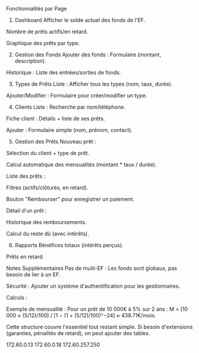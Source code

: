Fonctionnalités par Page
1. Dashboard
Afficher le solde actuel des fonds de l'EF.

Nombre de prêts actifs/en retard.

Graphique des prêts par type.

2. Gestion des Fonds
Ajouter des fonds : Formulaire (montant, description).

Historique : Liste des entrées/sorties de fonds.

3. Types de Prêts
Liste : Afficher tous les types (nom, taux, durée).

Ajouter/Modifier : Formulaire pour créer/modifier un type.

4. Clients
Liste : Recherche par nom/téléphone.

Fiche client : Détails + liste de ses prêts.

Ajouter : Formulaire simple (nom, prénom, contact).

5. Gestion des Prêts
Nouveau prêt :

Sélection du client + type de prêt.

Calcul automatique des mensualités (montant * taux / durée).

Liste des prêts :

Filtres (actifs/clôturés, en retard).

Bouton "Rembourser" pour enregistrer un paiement.

Détail d'un prêt :
    
Historique des remboursements.

Calcul du reste dû (avec intérêts).

6. Rapports
Bénéfices totaux (intérêts perçus).

Prêts en retard.

Notes Supplémentaires
Pas de multi-EF : Les fonds sont globaux, pas besoin de lier à un EF.

Sécurité : Ajouter un système d'authentification pour les gestionnaires.

Calculs :

Exemple de mensualité : Pour un prêt de 10 000€ à 5% sur 2 ans :
M = [10 000 × (5/12)/100] / [1 − (1 + (5/12)/100)^−24] ≈ 438.71€/mois.

Cette structure couvre l'essentiel tout restant simple. Si besoin d'extensions (garanties, pénalités de retard), on peut ajouter des tables.

172.60.0.13
172.60.0.18
172.60.257.250